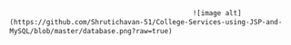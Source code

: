                                                  ![image alt](https://github.com/Shrutichavan-51/College-Services-using-JSP-and-MySQL/blob/master/database.png?raw=true)
